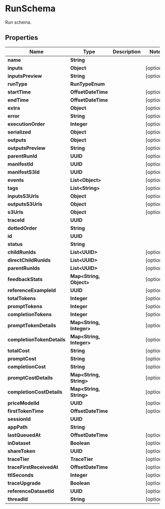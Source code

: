 

# RunSchema

Run schema.

## Properties

| Name | Type | Description | Notes |
|------------ | ------------- | ------------- | -------------|
|**name** | **String** |  |  |
|**inputs** | **Object** |  |  [optional] |
|**inputsPreview** | **String** |  |  [optional] |
|**runType** | **RunTypeEnum** |  |  |
|**startTime** | **OffsetDateTime** |  |  [optional] |
|**endTime** | **OffsetDateTime** |  |  [optional] |
|**extra** | **Object** |  |  [optional] |
|**error** | **String** |  |  [optional] |
|**executionOrder** | **Integer** |  |  [optional] |
|**serialized** | **Object** |  |  [optional] |
|**outputs** | **Object** |  |  [optional] |
|**outputsPreview** | **String** |  |  [optional] |
|**parentRunId** | **UUID** |  |  [optional] |
|**manifestId** | **UUID** |  |  [optional] |
|**manifestS3Id** | **UUID** |  |  [optional] |
|**events** | **List&lt;Object&gt;** |  |  [optional] |
|**tags** | **List&lt;String&gt;** |  |  [optional] |
|**inputsS3Urls** | **Object** |  |  [optional] |
|**outputsS3Urls** | **Object** |  |  [optional] |
|**s3Urls** | **Object** |  |  [optional] |
|**traceId** | **UUID** |  |  |
|**dottedOrder** | **String** |  |  |
|**id** | **UUID** |  |  |
|**status** | **String** |  |  |
|**childRunIds** | **List&lt;UUID&gt;** |  |  [optional] |
|**directChildRunIds** | **List&lt;UUID&gt;** |  |  [optional] |
|**parentRunIds** | **List&lt;UUID&gt;** |  |  [optional] |
|**feedbackStats** | **Map&lt;String, Object&gt;** |  |  [optional] |
|**referenceExampleId** | **UUID** |  |  [optional] |
|**totalTokens** | **Integer** |  |  [optional] |
|**promptTokens** | **Integer** |  |  [optional] |
|**completionTokens** | **Integer** |  |  [optional] |
|**promptTokenDetails** | **Map&lt;String, Integer&gt;** |  |  [optional] |
|**completionTokenDetails** | **Map&lt;String, Integer&gt;** |  |  [optional] |
|**totalCost** | **String** |  |  [optional] |
|**promptCost** | **String** |  |  [optional] |
|**completionCost** | **String** |  |  [optional] |
|**promptCostDetails** | **Map&lt;String, String&gt;** |  |  [optional] |
|**completionCostDetails** | **Map&lt;String, String&gt;** |  |  [optional] |
|**priceModelId** | **UUID** |  |  [optional] |
|**firstTokenTime** | **OffsetDateTime** |  |  [optional] |
|**sessionId** | **UUID** |  |  |
|**appPath** | **String** |  |  |
|**lastQueuedAt** | **OffsetDateTime** |  |  [optional] |
|**inDataset** | **Boolean** |  |  [optional] |
|**shareToken** | **UUID** |  |  [optional] |
|**traceTier** | **TraceTier** |  |  [optional] |
|**traceFirstReceivedAt** | **OffsetDateTime** |  |  [optional] |
|**ttlSeconds** | **Integer** |  |  [optional] |
|**traceUpgrade** | **Boolean** |  |  [optional] |
|**referenceDatasetId** | **UUID** |  |  [optional] |
|**threadId** | **String** |  |  [optional] |



